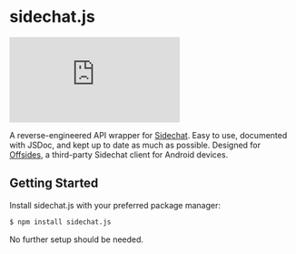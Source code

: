 # sidechat.js

[![NPM Downloads](https://img.shields.io/npm/dt/sidechat.js?label=downloads%20on%20npm)](https://npmjs.com/package/sidechat.js)

A reverse-engineered API wrapper for [Sidechat](https://sidechat.lol).  Easy to use, documented with JSDoc, and kept up to date as much as possible.  Designed for [Offsides](https://github.com/micahlt/offsides), a third-party Sidechat client for Android devices.

## Getting Started

Install sidechat.js with your preferred package manager:

```bash
$ npm install sidechat.js
```

No further setup should be needed.